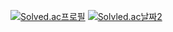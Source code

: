 [![Solved.ac프로필](http://mazassumnida.wtf/api/v2/generate_badge?boj=deom)](https://solved.ac/profile/deom)
[![Solvled.ac날짜2](https://mazandi.herokuapp.com/api?handle=deom&theme=white)](https://solved.ac/profile/deom)
